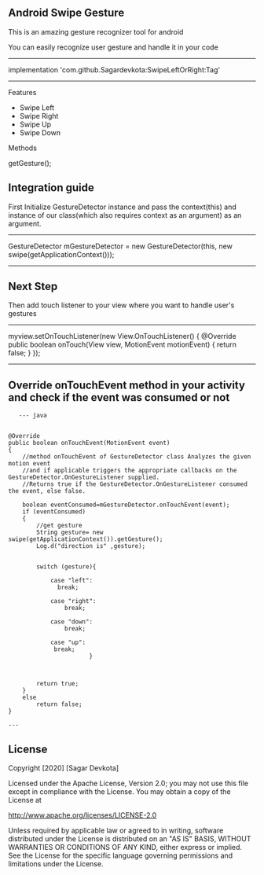 ## **Android Swipe Gesture**

 This is an amazing gesture recognizer tool for android

You can easily recognize user gesture and handle it in your code


- - -
implementation 'com.github.Sagardevkota:SwipeLeftOrRight:Tag'
- - -

Features

* Swipe Left
* Swipe Right
* Swipe Up
* Swipe Down

Methods

getGesture();

## **Integration guide**

First Initialize GestureDetector instance and pass the context(this) and instance of our class(which also requires context as an argument) as an argument.

---

GestureDetector mGestureDetector = new GestureDetector(this, new swipe(getApplicationContext()));

---

## **Next Step**

Then add touch listener to your view where you want to handle user's gestures

---

   myview.setOnTouchListener(new View.OnTouchListener() {
            @Override
            public boolean onTouch(View view, MotionEvent motionEvent) {
              return false;
            }
        });


---

## **Override onTouchEvent method in your activity and check if the event was consumed or not**


       --- java


    @Override
    public boolean onTouchEvent(MotionEvent event)
    {
        //method onTouchEvent of GestureDetector class Analyzes the given motion event
        //and if applicable triggers the appropriate callbacks on the GestureDetector.OnGestureListener supplied.
        //Returns true if the GestureDetector.OnGestureListener consumed the event, else false.

        boolean eventConsumed=mGestureDetector.onTouchEvent(event);
        if (eventConsumed)
        {
            //get gesture
            String gesture= new swipe(getApplicationContext()).getGesture();
            Log.d("direction is" ,gesture);
          

            switch (gesture){

                case "left":
                  break;

                case "right":
                    break;

                case "down":
                    break;

                case "up":
                 break;
                           }



            return true;
        }
        else
            return false;
    }

    ---


   ## **License**

Copyright [2020] [Sagar Devkota]

Licensed under the Apache License, Version 2.0; you may not use this file except in compliance with the License. You may obtain a copy of the License at

 http://www.apache.org/licenses/LICENSE-2.0

Unless required by applicable law or agreed to in writing, software distributed under the License is distributed on an "AS IS" BASIS, WITHOUT WARRANTIES OR CONDITIONS OF ANY KIND, either express or implied. See the License for the specific language governing permissions and limitations under the License.






